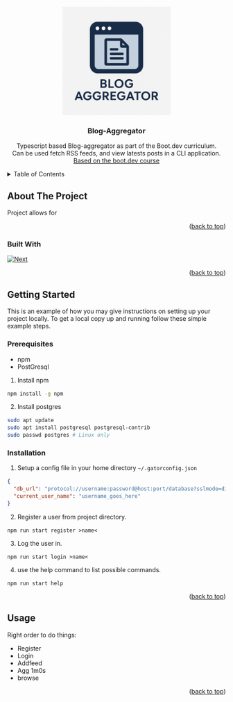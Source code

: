 <!-- Improved compatibility of back to top link: See: https://github.com/othneildrew/Best-README-Template/pull/73 -->
<a id="readme-top"></a>
<!--
*** Thanks for checking out the Best-README-Template. If you have a suggestion
*** that would make this better, please fork the repo and create a pull request
*** or simply open an issue with the tag "enhancement".
*** Don't forget to give the project a star!
*** Thanks again! Now go create something AMAZING! :D
-->



<!-- PROJECT SHIELDS -->
<!--
*** I'm using markdown "reference style" links for readability.
*** Reference links are enclosed in brackets [ ] instead of parentheses ( ).
*** See the bottom of this document for the declaration of the reference variables
*** for contributors-url, forks-url, etc. This is an optional, concise syntax you may use.
*** https://www.markdownguide.org/basic-syntax/#reference-style-links
-->

<!-- PROJECT LOGO -->
<br />
<div align="center">
  <a href="https://github.com/github_username/repo_name">
    <img src="https://github.com/J4nvg/blogAggregator/blob/main/img/thumb_creds_to_chatgpt.png" alt="Logo" width="250" height="250">
  </a>

<h3 align="center">Blog-Aggregator</h3>

  <p align="center">
    Typescript based Blog-aggregator as part of the Boot.dev curriculum. 
    <br />
    Can be used fetch RSS feeds, and view latests posts in a CLI application.
    <br />
    <a href="https://www.boot.dev/courses/build-blog-aggregator-typescript">Based on the boot.dev course</a>
  </p>
</div>



<!-- TABLE OF CONTENTS -->
<details>
  <summary>Table of Contents</summary>
  <ol>
    <li>
      <a href="#about-the-project">About The Project</a>
      <ul>
        <li><a href="#built-with">Built With</a></li>
      </ul>
    </li>
    <li>
      <a href="#getting-started">Getting Started</a>
      <ul>
        <li><a href="#prerequisites">Prerequisites</a></li>
        <li><a href="#installation">Installation</a></li>
      </ul>
    </li>
    <li><a href="#usage">Usage</a></li>
  </ol>
</details>



<!-- ABOUT THE PROJECT -->
## About The Project
Project allows for 

<p align="right">(<a href="#readme-top">back to top</a>)</p>



### Built With
[![Next][Next.js]][Next-url]

<p align="right">(<a href="#readme-top">back to top</a>)</p>



<!-- GETTING STARTED -->
## Getting Started

This is an example of how you may give instructions on setting up your project locally.
To get a local copy up and running follow these simple example steps.

### Prerequisites
* npm
* PostGresql

1. Install npm
```sh
npm install -g npm
```

2. Install postgres  
```sh
sudo apt update
sudo apt install postgresql postgresql-contrib
sudo passwd postgres # Linux only
```


### Installation
1. Setup a config file in your home directory `~/.gatorconfig.json`
```json
{
  "db_url": "protocol://username:password@host:port/database?sslmode=disable",
  "current_user_name": "username_goes_here"
}
```
2. Register a user from project directory.
  ```npm
  npm run start register >name<
  ```
3. Log the user in.
  ```npm
  npm run start login >name<
  ``` 

4. use the help command to list possible commands.
  ```npm
  npm run start help
  ``` 

<p align="right">(<a href="#readme-top">back to top</a>)</p>



<!-- USAGE EXAMPLES -->
## Usage

Right order to do things:
- Register
- Login
- Addfeed <name> <url>
- Agg 1m0s
- browse <amount of posts>
<p align="right">(<a href="#readme-top">back to top</a>)</p>



<!-- MARKDOWN LINKS & IMAGES -->
<!-- https://www.markdownguide.org/basic-syntax/#reference-style-links -->

[linkedin-shield]: https://img.shields.io/badge/-LinkedIn-black.svg?style=for-the-badge&logo=linkedin&colorB=555

[linkedin-url]: https://linkedin.com/in/jvangestel
[product-screenshot]: images/screenshot.png

[Next.js]: https://img.shields.io/badge/Typescript-000000?style=for-the-badge&logo=typescript&logoColor=blue
[Next-url]: https://www.typescriptlang.org/
